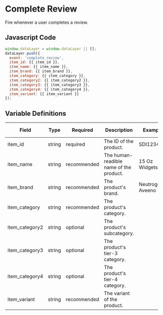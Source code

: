 # Complete Review

Fire whenever a user completes a review.

## Javascript Code

```js
window.dataLayer = window.dataLayer || [];
dataLayer.push({
  event: 'complete_review',
  item_id: {{ item_id }},
  item_name: {{ item_name }}, 
  item_brand: {{ item_brand }},
  item_category: {{ item_category }},
  item_category2: {{ item_category2 }},
  item_category3: {{ item_category3 }},
  item_category4: {{ item_category4 }},
  item_variant: {{ item_variant }}
});
```

## Variable Definitions

|Field|Type|Required|Description|Example|Pattern|Min Length|Max Length|Minimum|Maximum|Multiple Of|
| --- | --- | --- | --- | --- | --- | --- | --- | --- | --- | --- |
|item_id|string|required|The ID of the product.|SDI1234|
|item_name|string|recommended|The human-readible name of the product.|15 Oz Widgets|
|item_brand|string|recommended|The product's brand.|Neutrogena, Aveeno|
|item_category|string|recommended|The product's category.||
|item_category2|string|optional|The product's subcategory.||
|item_category3|string|optional|The product's tier-3 category.||
|item_category4|string|optional|The product's tier-4 category.||
|item_variant|string|recommended|The variant of the product.||